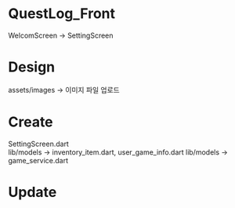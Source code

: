 # QuestLog_Front
WelcomScreen -> SettingScreen </br>
# Design
assets/images -> 이미지 파일 업로드
</br>
# Create
SettingScreen.dart</br>
lib/models -> inventory_item.dart, user_game_info.dart
lib/models -> game_service.dart
# Update
